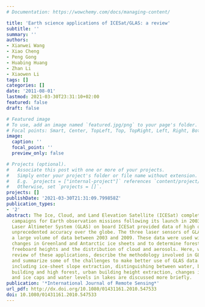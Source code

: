 ```yaml
---
# Documentation: https://wowchemy.com/docs/managing-content/

title: 'Earth science applications of ICESat/GLAS: a review'
subtitle: ''
summary: ''
authors:
- Xianwei Wang
- Xiao Cheng
- Peng Gong
- Huabing Huang
- Zhan Li
- Xiaowen Li
tags: []
categories: []
date: '2011-08-01'
lastmod: 2021-03-30T23:31:10+02:00
featured: false
draft: false

# Featured image
# To use, add an image named `featured.jpg/png` to your page's folder.
# Focal points: Smart, Center, TopLeft, Top, TopRight, Left, Right, BottomLeft, Bottom, BottomRight.
image:
  caption: ''
  focal_point: ''
  preview_only: false

# Projects (optional).
#   Associate this post with one or more of your projects.
#   Simply enter your project's folder or file name without extension.
#   E.g. `projects = ["internal-project"]` references `content/project/deep-learning/index.md`.
#   Otherwise, set `projects = []`.
projects: []
publishDate: '2021-03-30T21:31:09.799858Z'
publication_types:
- '2'
abstract: The Ice, Cloud, and Land Elevation Satellite (ICESat) completed 19 successful
  campaigns for Earth observation missions following its launch in 2003. The Geoscience
  Laser Altimeter System (GLAS) on board ICESat provided data of high quality with
  unprecedented accuracy over the globe. The three laser sensors of GLAS acquired
  a large volume of data between 2003 and 2009. These data were used widely to detect
  changes in Greenland and Antarctic ice sheets and to determine forest heights, sea-ice
  freeboard heights and the distribution of cloud and aerosols. Here, we provide a
  review of these applications, describe the methodology involved in GLAS data processing
  and summarize some of the challenges to make better use of GLAS data. Other applications,
  including ice-sheet slope extraction, distinguishing between water, bare land, urban
  building and high forest, urban building height extraction, changes in glaciers
  and ice caps and water levels in lakes are discussed more briefly.
publication: '*International Journal of Remote Sensing*'
url_pdf: http://dx.doi.org/10.1080/01431161.2010.547533
doi: 10.1080/01431161.2010.547533
---
```

